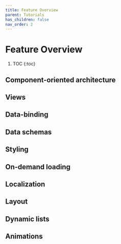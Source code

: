 ```yaml
---
title: Feature Overview
parent: Tutorials
has_children: false
nav_order: 2
---
```

# Feature Overview

1. TOC
{:toc}

## Component-oriented architecture
## Views
## Data-binding
## Data schemas
## Styling
## On-demand loading
## Localization
## Layout
## Dynamic lists
## Animations
